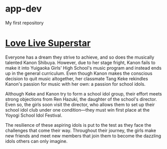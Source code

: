 # app-dev
My first repository

# [Love Live Superstar](https://myanimelist.net/anime/41169/Love_Live_Superstar)

Everyone has a dream they strive to achieve, and so does the musically talented Kanon Shibuya. However, due to her stage fright, Kanon fails to make it into Yuigaoka Girls' High School's music program and instead ends up in the general curriculum. Even though Kanon makes the conscious decision to quit music altogether, her classmate Tang Keke rekindles Kanon's passion for music with her own: a passion for school idols.

Although Keke and Kanon try to form a school idol group, their effort meets strong objections from Ren Hazuki, the daughter of the school's director. Even so, the girls soon visit the director, who allows them to set up their school idol club under one condition—they must win first place at the Yoyogi School Idol Festival.

The resilience of these aspiring idols is put to the test as they face the challenges that come their way. Throughout their journey, the girls make new friends and meet new members that join them to become the dazzling idols others can only imagine.

